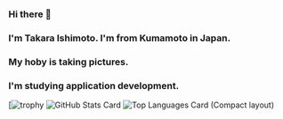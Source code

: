 ### Hi there 👋
### I'm Takara Ishimoto. I'm from Kumamoto in Japan.
### My hoby is taking pictures.
### I'm studying application development.

<!--
**IshimotoTakara/IshimotoTakara** is a ✨ _special_ ✨ repository because its `README.md` (this file) appears on your GitHub profile.

Here are some ideas to get you started:

- 🔭 I’m currently working on ...
- 🌱 I’m currently learning ...
- 👯 I’m looking to collaborate on ...
- 🤔 I’m looking for help with ...
- 💬 Ask me about ...
- 📫 How to reach me: ...
- 😄 Pronouns: ...
- ⚡ Fun fact: ...
-->
[![trophy](https://github-profile-trophy.vercel.app/?username=IshimotoTakara&theme=chartreuse-dark)
![GitHub Stats Card](https://github-readme-stats.vercel.app/api?username=IshimotoTakara&show_icons=true&count_private=true&theme=chartreuse-dark)
![Top Languages Card (Compact layout)](https://github-readme-stats.vercel.app/api/top-langs/?username=IshimotoTakara&layout=compact&count_private=true&theme=chartreuse-dark)
